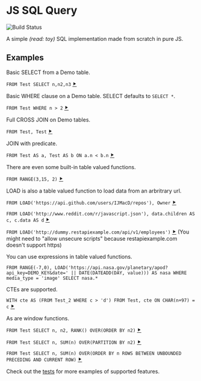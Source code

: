 JS SQL Query
============
![Build Status](https://travis-ci.com/IJMacD/query.svg?branch=master)

A simple *(read: toy)* SQL implementation made from scratch in pure JS.

Examples
--------

Basic SELECT from a Demo table.

`FROM Test SELECT n,n2,n3` [⯈](https://ijmacd.github.io/query/#q=FROM%20Test%20SELECT%20n%2Cn2%2Cn3)

Basic WHERE clause on a Demo table. SELECT defaults to `SELECT *`.

`FROM Test WHERE n > 2` [⯈](https://ijmacd.github.io/query/#q=FROM%20Test%20WHERE%20n%20%3E%202)

Full CROSS JOIN on Demo tables.

`FROM Test, Test` [⯈](https://ijmacd.github.io/query/#q=FROM%20Test%2CTest)

JOIN with predicate.

`FROM Test AS a, Test AS b ON a.n < b.n` [⯈](https://ijmacd.github.io/query/#q=FROM%20Test%20AS%20a%2C%20Test%20AS%20b%20ON%20a.n%20%3C%20b.n)

There are even some built-in table valued functions.

`FROM RANGE(3,15, 2)` [⯈](https://ijmacd.github.io/query/#q=FROM%20RANGE(3%2C15%2C%202))

LOAD is also a table valued function to load data from an arbritrary url.

`FROM LOAD('https://api.github.com/users/IJMacD/repos'), Owner` [⯈](https://ijmacd.github.io/query/#q=FROM%20LOAD('https%3A%2F%2Fapi.github.com%2Fusers%2FIJMacD%2Frepos')%2C%20Owner)

`FROM LOAD('http://www.reddit.com/r/javascript.json'), data.children AS c, c.data AS d` [⯈](https://ijmacd.github.io/query/#q=FROM%20LOAD('https%3A%2F%2Fwww.reddit.com%2Fr%2Fjavascript.json')%2C%20data.children%20AS%20c%2C%20c.data%20AS%20d)

`FROM LOAD('http://dummy.restapiexample.com/api/v1/employees')` [⯈](https://ijmacd.github.io/query/#q=FROM%20LOAD('http%3A%2F%2Fdummy.restapiexample.com%2Fapi%2Fv1%2Femployees'))
(You might need to "allow unsecure scripts" because restapiexample.com doesn't support https)

You can use expressions in table valued functions.

`FROM RANGE(-7,0), LOAD('https://api.nasa.gov/planetary/apod?api_key=DEMO_KEY&date=' || DATE(DATEADD(DAY, value))) AS nasa WHERE media_type = 'image' SELECT nasa.*`

CTEs are supported.

`WITH cte AS (FROM Test_2 WHERE c > 'd') FROM Test, cte ON CHAR(n+97) = c` [⯈](https://ijmacd.github.io/query/#q=WITH%20cte%20AS%20(FROM%20Test_2%20WHERE%20c%20%3E%20'd')%20FROM%20Test%2C%20cte%20ON%20CHAR(n%2B98)%20%3D%20c)

As are window functions.

`FROM Test SELECT n, n2, RANK() OVER(ORDER BY n2)` [⯈](https://ijmacd.github.io/query/#q=FROM%20Test%20SELECT%20n%2C%20n2%2C%20RANK()%20OVER(ORDER%20BY%20n2))

`FROM Test SELECT n, SUM(n) OVER(PARTITION BY n2)` [⯈](https://ijmacd.github.io/query/#q=FROM%20Test%20SELECT%20n%2C%20SUM(n)%20OVER(PARTITION%20BY%20n2))

`FROM Test SELECT n, SUM(n) OVER(ORDER BY n ROWS BETWEEN UNBOUNDED PRECEDING AND CURRENT ROW)` [⯈](https://ijmacd.github.io/query/#q=FROM%20Test%20SELECT%20n%2C%20SUM(n)%20OVER(ORDER%20BY%20n%20ROWS%20BETWEEN%20UNBOUNDED%20PRECEDING%20AND%20CURRENT%20ROW))

Check out the [tests](https://github.com/IJMacD/query/tree/master/test) for more examples of supported features.
